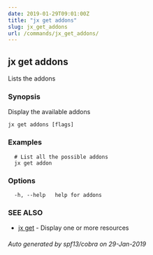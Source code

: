 ```yaml
---
date: 2019-01-29T09:01:00Z
title: "jx get addons"
slug: jx_get_addons
url: /commands/jx_get_addons/
---
```

## jx get addons

Lists the addons

### Synopsis

Display the available addons

```
jx get addons [flags]
```

### Examples

```
  # List all the possible addons
  jx get addon
```

### Options

```
  -h, --help   help for addons
```

### SEE ALSO

* [jx get](/commands/jx_get/)	 - Display one or more resources

###### Auto generated by spf13/cobra on 29-Jan-2019
